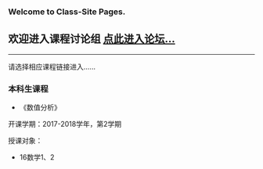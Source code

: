 ### Welcome to Class-Site Pages.

## 欢迎进入课程讨论组 [点此进入论坛...](http://bbs.caiclass.win/)

---
请选择相应课程链接进入......

### 本科生课程
- 《数值分析》

开课学期：2017-2018学年，第2学期

授课对象：
+ 16数学1、2
